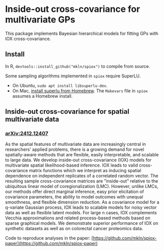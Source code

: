 # Inside-out cross-covariance for multivariate GPs

This package implements Bayesian hierarchical models for fitting GPs with IOX cross-covariance. 


## Install

In R, `devtools::install_github("mkln/spiox")` to compile from source.

Some sampling algorithms implemented in `spiox` require SuperLU. 

- On Ubuntu, `sudo apt install libsuperlu-dev`.
- On Mac, [install superlu from Homebrew](https://formulae.brew.sh/formula/superlu). The `Makevars` file in `spiox` assumes a Homebrew install. 

## Inside-out cross-covariance for spatial multivariate data

### [arXiv:2412.12407](https://arxiv.org/abs/2412.12407) 

As the spatial features of multivariate data are increasingly central in researchers' applied problems, 
there is a growing demand for novel spatially-aware methods that are flexible, easily interpretable, 
and scalable to large data. We develop inside-out cross-covariance (IOX) models for 
multivariate spatial likelihood-based inference. IOX leads to valid cross-covariance matrix functions 
which we interpret as inducing spatial dependence on independent replicates of a correlated random vector. 
The resulting sample cross-covariance matrices are "inside-out" relative to the ubiquitous 
linear model of coregionalization (LMC). However, unlike LMCs, our methods offer direct marginal inference, 
easy prior elicitation of covariance parameters, the ability to model outcomes with unequal smoothness, 
and flexible dimension reduction. As a covariance model for a q-variate Gaussian process, IOX leads to 
scalable models for noisy vector data as well as flexible latent models. For large n cases, IOX complements 
Vecchia approximations and related process-based methods based on sparse graphical models. 
We demonstrate superior performance of IOX on synthetic datasets as well as on colorectal cancer proteomics data.

Code to reproduce analyses in the paper: [https://github.com/mkln/spiox-paper](https://github.com/mkln/spiox-paper) 